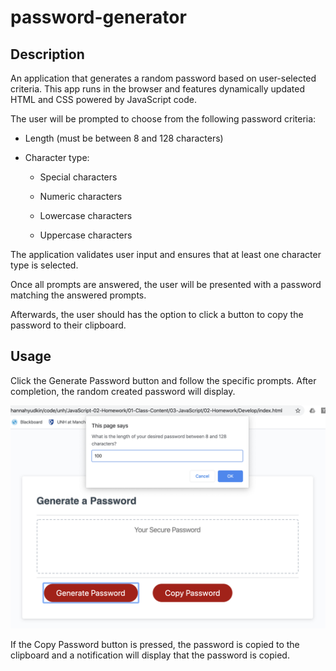 # password-generator

## Description

An application that generates a random password based on user-selected criteria. This app runs in the browser and features dynamically updated HTML and CSS powered by JavaScript code.

The user will be prompted to choose from the following password criteria:

* Length (must be between 8 and 128 characters)

* Character type:

  * Special characters 

  * Numeric characters

  * Lowercase characters

  * Uppercase characters

The application validates user input and ensures that at least one character type is selected.

Once all prompts are answered, the user will be presented with a password matching the answered prompts.

Afterwards, the user should has the option to click a button to copy the password to their clipboard.

## Usage

Click the Generate Password button and follow the specific prompts. After completion, the random created password will display. 

![Image 1](https://github.com/HannahYudkin/password-generator/blob/master/images/password-generator-1.png)

If the Copy Password button is pressed, the password is copied to the clipboard and a notification will display that the password is copied. 
